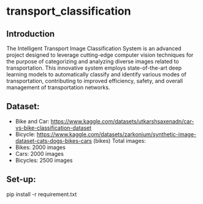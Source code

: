 # transport_classification

## Introduction
The Intelligent Transport Image Classification System is an advanced project designed to leverage cutting-edge computer vision techniques for the purpose of categorizing and analyzing diverse images related to transportation. This innovative system employs state-of-the-art deep learning models to automatically classify and identify various modes of transportation, contributing to improved efficiency, safety, and overall management of transportation networks.

## Dataset:
- Bike and Car: https://www.kaggle.com/datasets/utkarshsaxenadn/car-vs-bike-classification-dataset
- Bicycle: https://www.kaggle.com/datasets/zarkonium/synthetic-image-dataset-cats-dogs-bikes-cars (bikes)
Total images:
- Bikes: 2000 images
- Cars: 2000 images
- Bicycles: 2500 images

## Set-up:
pip install -r requirement.txt
